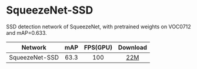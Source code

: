 # SqueezeNet-SSD
SSD detection network of SqueezeNet, with pretrained weights on VOC0712 and mAP=0.633.

Network|mAP|FPS(GPU)|Download
:---:|:---:|:---:|:---:
SqueezeNet-SSD|63.3|100|[22M](https://drive.google.com/open?id=0B3gersZ2cHIxdGpyZlZnbEQ5Snc)

